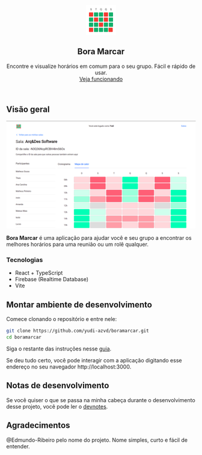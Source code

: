<!-- README original -->
<!-- https://github.com/othneildrew/Best-README-Template -->
<!-- RAW https://raw.githubusercontent.com/othneildrew/Best-README-Template/master/README.md -->
<br />
<div align="center">
  <a href="https://github.com/othneildrew/Best-README-Template">
    <img src="src/logo.svg" alt="Logo" width="80" height="80">
  </a>

  <h2 align="center">Bora Marcar</h2>

  <p align="center">
    Encontre e visualize horários em comum para o seu grupo. Fácil e rápido de usar.
    <br />
    <a href="https://boramarcar.vercel.app">Veja funcionando</a>
    <!-- ·
    <a style="pointer-events: none; display: inline-block; color: grey;" href="#">
      Achou um bug? Clique aqui</a>
    ·
    <a style="pointer-events: none; display: inline-block; color: grey;" href="#">
      Mais funcionalidades</a> -->
  </p>
</div>

<br />

## Visão geral

![Bora Marcar](docs/app-screenshot.png)

**Bora Marcar** é uma aplicação para ajudar você e seu grupo a encontrar os
melhores horários para uma reunião ou um rolê qualquer.

### Tecnologias

- React + TypeScript
- Firebase (Realtime Database)
- Vite

## Montar ambiente de desenvolvimento

Comece clonando o repositório e entre nele:

```sh
git clone https://github.com/yudi-azvd/boramarcar.git
cd boramarcar
```

Siga o restante das instruções nesse [guia](/docs/setup-dev-environment.md).

Se deu tudo certo, você pode interagir com a aplicação digitando esse endereço
no seu navegador http://localhost:3000.

## Notas de desenvolvimento

Se você quiser o que se passa na minha cabeça durante o desenvolvimento desse
projeto, você pode ler o [devnotes](./docs/devnotes.md).

## Agradecimentos

@Edmundo-Ribeiro pelo nome do projeto. Nome simples, curto e fácil de entender.
